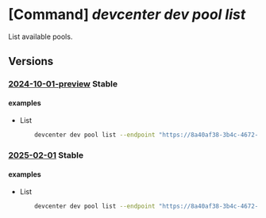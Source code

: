 # [Command] _devcenter dev pool list_

List available pools.

## Versions

### [2024-10-01-preview](/Resources/data-plane/microsoft.devcenter/L3Byb2plY3RzL3t9L3Bvb2xz/2024-10-01-preview.xml) **Stable**

<!-- data-plane:microsoft.devcenter /projects/{}/pools 2024-10-01-preview -->

#### examples

- List
    ```bash
        devcenter dev pool list --endpoint "https://8a40af38-3b4c-4672-a6a4-5e964b1870ed-contosodevcenter.centralus.devcenter.azure.com/" --project-name "DevProject"
    ```

### [2025-02-01](/Resources/data-plane/microsoft.devcenter/L3Byb2plY3RzL3t9L3Bvb2xz/2025-02-01.xml) **Stable**

<!-- data-plane:microsoft.devcenter /projects/{}/pools 2025-02-01 -->

#### examples

- List
    ```bash
        devcenter dev pool list --endpoint "https://8a40af38-3b4c-4672-a6a4-5e964b1870ed-contosodevcenter.centralus.devcenter.azure.com/" --project-name "DevProject"
    ```
